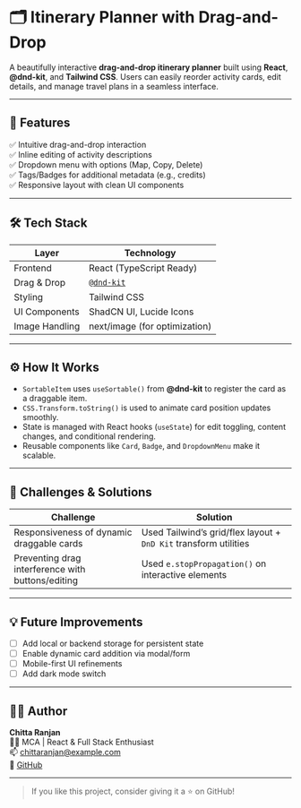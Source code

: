 # 🗂️ Itinerary Planner with Drag-and-Drop

A beautifully interactive **drag-and-drop itinerary planner** built using **React**, **@dnd-kit**, and **Tailwind CSS**. Users can easily reorder activity cards, edit details, and manage travel plans in a seamless interface.

---

## 🚀 Features

✅ Intuitive drag-and-drop interaction  
✅ Inline editing of activity descriptions  
✅ Dropdown menu with options (Map, Copy, Delete)  
✅ Tags/Badges for additional metadata (e.g., credits)  
✅ Responsive layout with clean UI components

---

## 🛠️ Tech Stack

| Layer        | Technology                 |
|--------------|----------------------------|
| Frontend     | React (TypeScript Ready)   |
| Drag & Drop  | [`@dnd-kit`](https://dndkit.com) |
| Styling      | Tailwind CSS               |
| UI Components| ShadCN UI, Lucide Icons    |
| Image Handling| next/image (for optimization) |

---

## ⚙️ How It Works

- `SortableItem` uses `useSortable()` from **@dnd-kit** to register the card as a draggable item.
- `CSS.Transform.toString()` is used to animate card position updates smoothly.
- State is managed with React hooks (`useState`) for edit toggling, content changes, and conditional rendering.
- Reusable components like `Card`, `Badge`, and `DropdownMenu` make it scalable.

---

## 🧠 Challenges & Solutions

| Challenge | Solution |
|----------|----------|
| Responsiveness of dynamic draggable cards | Used Tailwind’s grid/flex layout + `DnD Kit` transform utilities |
| Preventing drag interference with buttons/editing | Used `e.stopPropagation()` on interactive elements |

---

## 💡 Future Improvements

- [ ] Add local or backend storage for persistent state  
- [ ] Enable dynamic card addition via modal/form  
- [ ] Mobile-first UI refinements  
- [ ] Add dark mode switch

---

## 🙋‍♂️ Author

**Chitta Ranjan**  
🧑‍💻 MCA | React & Full Stack Enthusiast  
📫 chittaranjan@example.com  
🔗 [GitHub](https://github.com/chittaranjan27)

---

> If you like this project, consider giving it a ⭐ on GitHub!


